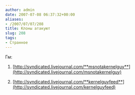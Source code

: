 ```yaml
---
author: admin
date: 2007-07-08 06:37:32+00:00
aliases:
- /2007/07/07/208
title: Клоны атакуют
slug: 208
tags:
- Странное
---
```


Гм:

  1. [http://syndicated.livejournal.com/**msnotakernelguy**](http://syndicated.livejournal.com/msnotakernelguy)

  2. [http://syndicated.livejournal.com/**kernelguyfeed**](http://syndicated.livejournal.com/kernelguyfeed)
